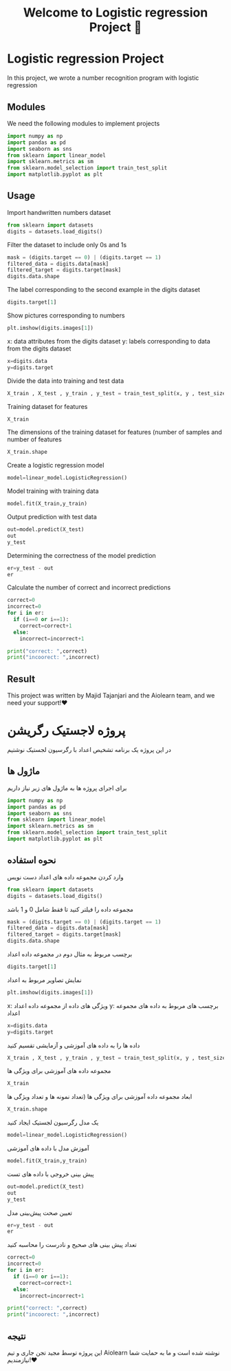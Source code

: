 <h1 align="center">Welcome to Logistic regression Project 👋</h1>

# Logistic regression Project

In this project, we wrote a number recognition program with logistic regression

## Modules

We need the following modules to implement projects

```python
import numpy as np
import pandas as pd
import seaborn as sns
from sklearn import linear_model
import sklearn.metrics as sm
from sklearn.model_selection import train_test_split
import matplotlib.pyplot as plt
```

## Usage

Import handwritten numbers dataset

```python
from sklearn import datasets
digits = datasets.load_digits() 
```

Filter the dataset to include only 0s and 1s
```python
mask = (digits.target == 0) | (digits.target == 1)
filtered_data = digits.data[mask]
filtered_target = digits.target[mask]
digits.data.shape
```

The label corresponding to the second example in the digits dataset

```python
digits.target[1]
```

Show pictures corresponding to numbers

```python
plt.imshow(digits.images[1])
```

x: data attributes from the digits dataset
y: labels corresponding to data from the digits dataset

```python
x=digits.data
y=digits.target
```

Divide the data into training and test data

```python
X_train , X_test , y_train , y_test = train_test_split(x, y , test_size=0.2)
```

Training dataset for features
```python
X_train
```
The dimensions of the training dataset for features (number of samples and number of features

```python
X_train.shape
```

Create a logistic regression model
```python
model=linear_model.LogisticRegression()
```

Model training with training data
```python
model.fit(X_train,y_train)
```

Output prediction with test data
```python 
out=model.predict(X_test)
out
y_test
```
Determining the correctness of the model prediction
```python
er=y_test - out
er
```

Calculate the number of correct and incorrect predictions
```python 
correct=0
incorrect=0
for i in er:
  if (i==0 or i==1):
    correct=correct+1
  else:
    incorrect=incorrect+1

print("correct: ",correct)
print("incoorect: ",incorrect)
```

## Result

This project was written by Majid Tajanjari and the Aiolearn team, and we need your support!❤️

# پروژه لاجستیک رگریشن

در این پروژه یک برنامه تشخیص اعداد با رگرسیون لجستیک نوشتیم

## ماژول ها

برای اجرای پروژه ها به ماژول های زیر نیاز داریم

```python
import numpy as np
import pandas as pd
import seaborn as sns
from sklearn import linear_model
import sklearn.metrics as sm
from sklearn.model_selection import train_test_split
import matplotlib.pyplot as plt
```

## نحوه استفاده

وارد کردن مجموعه داده های اعداد دست نویس
```python
from sklearn import datasets
digits = datasets.load_digits() 
```

مجموعه داده را فیلتر کنید تا فقط شامل 0 و 1 باشد
```python
mask = (digits.target == 0) | (digits.target == 1)
filtered_data = digits.data[mask]
filtered_target = digits.target[mask]
digits.data.shape
```

برچسب مربوط به مثال دوم در مجموعه داده اعداد

```python
digits.target[1]
```

نمایش تصاویر مربوط به اعداد

```python
plt.imshow(digits.images[1])
```

x: ویژگی های داده از مجموعه داده اعداد
y: برچسب های مربوط به داده های مجموعه اعداد

```python
x=digits.data
y=digits.target
```

داده ها را به داده های آموزشی و آزمایشی تقسیم کنید

```python
X_train , X_test , y_train , y_test = train_test_split(x, y , test_size=0.2)
```

مجموعه داده های آموزشی برای ویژگی ها
```python
X_train
```
ابعاد مجموعه داده آموزشی برای ویژگی ها (تعداد نمونه ها و تعداد ویژگی ها

```python
X_train.shape
```

یک مدل رگرسیون لجستیک ایجاد کنید
```python
model=linear_model.LogisticRegression()
```

آموزش مدل با داده های آموزشی
```python
model.fit(X_train,y_train)
```

پیش بینی خروجی با داده های تست
```python 
out=model.predict(X_test)
out
y_test
```
تعیین صحت پیش‌بینی مدل
```python
er=y_test - out
er
```

تعداد پیش بینی های صحیح و نادرست را محاسبه کنید
```python 
correct=0
incorrect=0
for i in er:
  if (i==0 or i==1):
    correct=correct+1
  else:
    incorrect=incorrect+1

print("correct: ",correct)
print("incoorect: ",incorrect)
```

## نتیجه
این پروژه توسط مجید تجن جاری و تیم Aiolearn نوشته شده است و ما به حمایت شما نیازمندیم!❤️